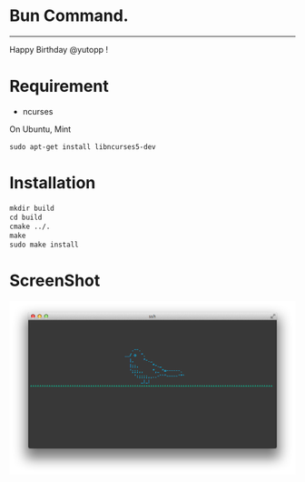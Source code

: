 # Bun Command.

---------------------------------------

Happy Birthday @yutopp !

# Requirement
- ncurses

On Ubuntu, Mint

    sudo apt-get install libncurses5-dev 

# Installation
    mkdir build
    cd build
    cmake ../.
    make
    sudo make install

# ScreenShot
![SS](./SS.png)
